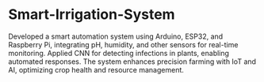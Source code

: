 # Smart-Irrigation-System
Developed a smart automation system using Arduino, ESP32, and Raspberry Pi, integrating pH, humidity, and other sensors for real-time monitoring. Applied CNN for detecting infections in plants, enabling automated responses. The system enhances precision farming with IoT and AI, optimizing crop health and resource management.
